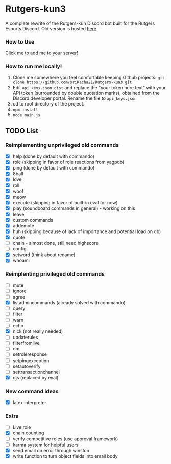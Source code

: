 # Rutgers-kun3

A complete rewrite of the Rutgers-kun Discord bot built for the Rutgers Esports Discord. Old version is hosted [here](https://github.com/sriRacha21/Rutgers-kun).

### How to Use
[Click me to add me to your server!](https://discordapp.com/api/oauth2/authorize?client_id=662131823278817280&permissions=0&scope=bot)

### How to run me locally!
1. Clone me somewhere you feel comfortable keeping Github projects: `git clone https://github.com/sriRacha21/Rutgers-kun3.git`
2. Edit `api_keys.json.dist` and replace the "your token here text" with your API token (surrounded by double quotation marks), obtained from the Discord developer portal. Rename the file to `api_keys.json`
3. cd to root directory of the project.
4. `npm install`
5. `node main.js`

## TODO List
### Reimplementing unprivileged old commands
- [x] help (done by default with commando)
- [x] role (skipping in favor of role reactions from yagpdb)
- [x] ping (done by default with commando)
- [x] 8ball 
- [x] love
- [x] roll
- [x] woof
- [x] meow
- [x] execute (skipping in favor of built-in eval for now)
- [x] play (soundboard commands in general) - working on this
- [x] leave
- [x] custom commands
- [x] addemote
- [x] huh (skipping because of lack of importance and potential load on db)
- [x] quote
- [ ] chain - almost done, still need highscore
- [ ] config
- [x] setword (think about rename)
- [x] whoami
### Reimplenting privileged old commands
- [ ] mute
- [ ] ignore
- [ ] agree
- [x] listadmincommands (already solved with commando)
- [ ] query 
- [ ] filter
- [ ] warn
- [ ] echo
- [x] nick (not really needed)
- [ ] updaterules
- [ ] filterfromlive
- [ ] dm
- [ ] setroleresponse
- [ ] setpingexception
- [ ] setautoverify
- [ ] settransactionchannel
- [x] djs (replaced by eval)
### New command ideas
- [x] latex interpreter
### Extra
- [ ] Live role
- [x] chain counting
- [ ] verify competitive roles (use approval framework)
- [ ] karma system for helpful users
- [x] send email on error through winston
- [x] write function to turn object fields into email body